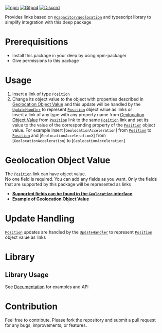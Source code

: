[![npm](https://img.shields.io/npm/v/@deep-foundation/capacitor-geolocation.svg)](https://www.npmjs.com/package/@deep-foundation/capacitor-geolocation)
[![Gitpod](https://img.shields.io/badge/Gitpod-ready--to--code-blue?logo=gitpod)](https://gitpod.io/#https://github.com/deep-foundation/capacitor-geolocation)
[![Discord](https://badgen.net/badge/icon/discord?icon=discord&label&color=purple)](https://discord.gg/deep-foundation)

Provides links based on [`@capacitor/geolocation`](https://www.npmjs.com/package/@capacitor/geolocation) and typescript library to simplify integration with this deep package

# Prerequisitions

- Install this package in your deep by using npm-packager
- Give permissions to this package

# Usage

1. Insert a link of type [`Position`]
2. Change its object value to the object with properties described in [Geolocation Object Value](#geolocation-object-value) and this update will be handled by the [`UpdateHandler`](https://freephoenix888.github.io/object-to-links-async-converter/classes/Package.html#UpdateHandler) to represent [`Position`] object value as links
   or  
   Insert a link of any type with any property name from [Geolocation Object Value](#geolocation-object-value) from [`Position`] link to the same [`Position`] link and set its value to the value of the corresponding property of the [`Position`] object value. For example insert [`GeolocationAcceleration`] from [`Position`] to [`Position`] and [`GeolocationAccelerationX`] from [`GeolocationAcceleration`] to [`GeolocationAcceleration`]

# Geolocation Object Value

The [`Position`] link can have object value.  
No one field is required. You can add any fields as you want. Only the fields that are supported by this package will be represented as links

- [**Supported fields can be found in the `Geolocation` interface**](https://deep-foundation.github.io/capacitor-geolocation/types/GeolocationInfo.html)
- [**Example of Geolocation Object Value**](https://deep-foundation.github.io/capacitor-geolocation/types/GeolocationInfo.html#md:geolocation-info-example)

# Update Handling

[`Position`] updates are handled by the [`UpdateHandler`](https://freephoenix888.github.io/object-to-links-async-converter/classes/Package.html#UpdateHandler) to represent [`Position`] object value as links

# Library

## Library Usage

See [Documentation] for examples and API

# Contribution

Feel free to contribute. Please fork the repository and submit a pull request for any bugs, improvements, or features.

[`Position`]: https://deep-foundation.github.io/capacitor-geolocation/classes/Package.html#Position
[Documentation]: https://deep-foundation.github.io/capacitor-geolocation/
